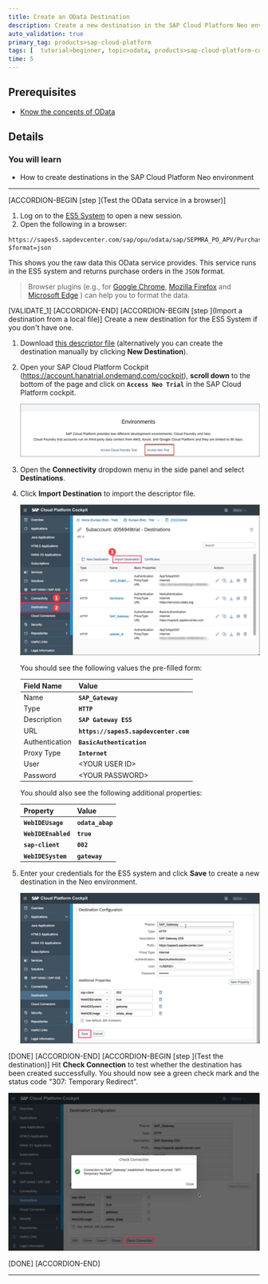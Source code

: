 ```yaml
---
title: Create an OData Destination
description: Create a new destination in the SAP Cloud Platform Neo environment for a purchase order OData service.
auto_validation: true
primary_tag: products>sap-cloud-platform
tags: [  tutorial>beginner, topic>odata, products>sap-cloud-platform-connectivity ]
time: 5
---
```


## Prerequisites  
 - [Know the concepts of OData](https://developers.sap.com/tutorials/odata-01-intro-origins.html)

## Details
### You will learn  
  - How to create destinations in the SAP Cloud Platform Neo environment

---

[ACCORDION-BEGIN [step ](Test the OData service in a browser)]

1. Log on to the [ES5 System](https://sapes5.sapdevcenter.com) to open a new session.
2. Open the following in a browser:

```
https://sapes5.sapdevcenter.com/sap/opu/odata/sap/SEPMRA_PO_APV/PurchaseOrders?$format=json
```

This shows you the raw data this OData service provides. This service runs in the ES5 system and returns purchase orders in the `JSON` format.

>Browser plugins (e.g., for [Google Chrome](https://chrome.google.com/webstore/search/json%20formatter), [Mozilla Firefox](https://addons.mozilla.org/en-US/firefox/search/?platform=mac&q=json%20formatter) and [Microsoft Edge](https://www.microsoft.com/de-de/search/result.aspx?q=json+formatter) ) can help you to format the data.

[VALIDATE_1]
[ACCORDION-END]
[ACCORDION-BEGIN [step ](Import a destination from a local file)]
Create a new destination for the ES5 System if you don't have one.

1. Download <a href="https://raw.githubusercontent.com/SAPDocuments/Tutorials/master/tutorials/cp-ui5-ms-graph-create-destination/ES5_Destination.txt" download>this descriptor file</a> (alternatively you can create the destination manually by clicking **New Destination**).

2. Open your SAP Cloud Platform Cockpit (https://account.hanatrial.ondemand.com/cockpit), **scroll down** to the bottom of the page and click on **`Access Neo Trial`** in the SAP Cloud Platform cockpit.

    ![go to neo trial](./neo_cockpit.jpg)

3. Open the **Connectivity** dropdown menu in the side panel and select **Destinations**.

4. Click **Import Destination** to import the descriptor file.

    ![create neo destination](./createDest.png)

    You should see the following values the pre-filled form:

    | Field Name     | Value     |
    | :------------- | :------------- |
    | Name      | **`SAP_Gateway`** |
    | Type      | **`HTTP`** |
    | Description | **`SAP Gateway ES5`** |
    | URL      | **`https://sapes5.sapdevcenter.com`** |
    | Authentication | **`BasicAuthentication`** |
    | Proxy Type | **`Internet`** |
    | User      |  \<YOUR USER ID> |
    | Password      |  \<YOUR PASSWORD> |
    You should also see the following additional properties:

    | Property | Value     |
    | :------------- | :------------- |
    | **`WebIDEUsage`** | **`odata_abap`** |
    | **`WebIDEEnabled`** | **`true`** |
    | **`sap-client`** | **`002`** |
    | **`WebIDESystem`** | **`gateway`** |

5. Enter your credentials for the ES5 system and click **Save** to create a new destination in the Neo environment.

    ![create neo destination completed form](./createDestForm.png)

[DONE]
[ACCORDION-END]
[ACCORDION-BEGIN [step ](Test the destination)]
Hit **Check Connection** to test whether the destination has been created successfully. You should now see a green check mark and the status code "307: Temporary Redirect".

![307 success](./destcreated.png)

[DONE]
[ACCORDION-END]

---
